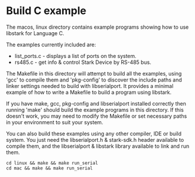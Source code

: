 # Build C example

The macos, linux directory contains example programs showing how to use libstark for Language C.

The examples currently included are:

- list_ports.c - displays a list of ports on the system.
- rs485.c - get info & control Stark Device by RS-485 bus.

The Makefile in this directory will attempt to build all the examples,
using 'gcc' to compile them and 'pkg-config' to discover the include
paths and linker settings needed to build with libserialport. It provides
a minimal example of how to write a Makefile to build a program using
libstark.

If you have make, gcc, pkg-config and libserialport installed correctly
then running 'make' should build the example programs in this directory.
If this doesn't work, you may need to modify the Makefile or set necessary
paths in your environment to suit your system.

You can also build these examples using any other compiler, IDE or build
system. You just need the libserialport.h & stark-sdk.h header available to compile them,
and the libserialport & libstark library available to link and run them.

```shell
cd linux && make && make run_serial
cd mac && make && make run_serial
```

